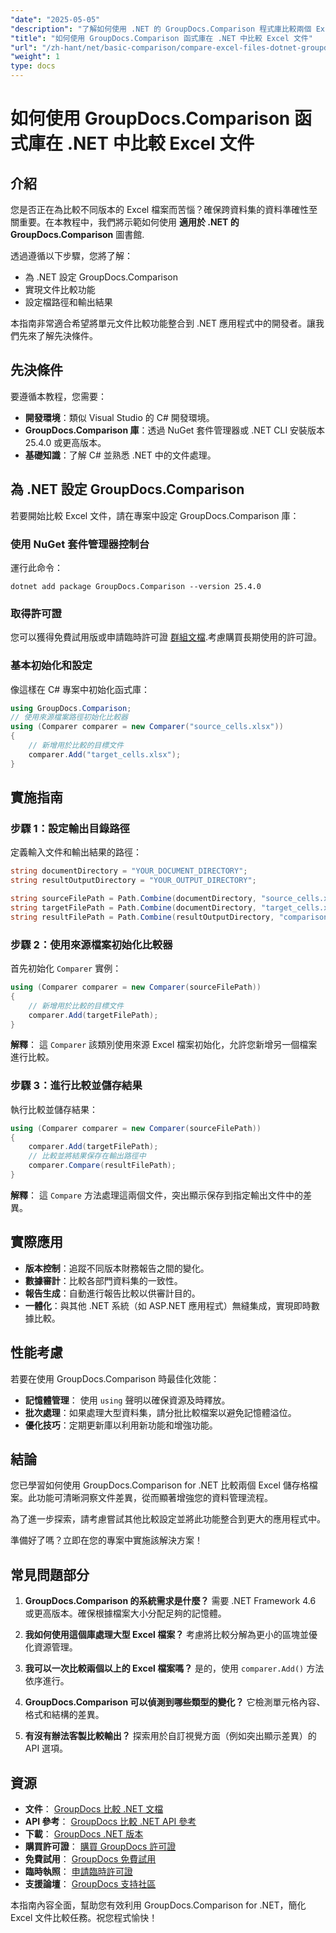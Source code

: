```yaml
---
"date": "2025-05-05"
"description": "了解如何使用 .NET 的 GroupDocs.Comparison 程式庫比較兩個 Excel 檔案。本指南涵蓋設定、實作和實際應用。"
"title": "如何使用 GroupDocs.Comparison 函式庫在 .NET 中比較 Excel 文件"
"url": "/zh-hant/net/basic-comparison/compare-excel-files-dotnet-groupdocs-comparison/"
"weight": 1
type: docs
---
```

# 如何使用 GroupDocs.Comparison 函式庫在 .NET 中比較 Excel 文件

## 介紹

您是否正在為比較不同版本的 Excel 檔案而苦惱？確保跨資料集的資料準確性至關重要。在本教程中，我們將示範如何使用 **適用於 .NET 的 GroupDocs.Comparison** 圖書館.

透過遵循以下步驟，您將了解：
- 為 .NET 設定 GroupDocs.Comparison
- 實現文件比較功能
- 設定檔路徑和輸出結果

本指南非常適合希望將單元文件比較功能整合到 .NET 應用程式中的開發者。讓我們先來了解先決條件。

## 先決條件

要遵循本教程，您需要：
- **開發環境**：類似 Visual Studio 的 C# 開發環境。
- **GroupDocs.Comparison 庫**：透過 NuGet 套件管理器或 .NET CLI 安裝版本 25.4.0 或更高版本。
- **基礎知識**：了解 C# 並熟悉 .NET 中的文件處理。

## 為 .NET 設定 GroupDocs.Comparison

若要開始比較 Excel 文件，請在專案中設定 GroupDocs.Comparison 庫：

### 使用 NuGet 套件管理器控制台
運行此命令：
```shell
dotnet add package GroupDocs.Comparison --version 25.4.0
```

### 取得許可證
您可以獲得免費試用版或申請臨時許可證 [群組文檔](https://purchase.groupdocs.com/temporary-license/).考慮購買長期使用的許可證。

### 基本初始化和設定
像這樣在 C# 專案中初始化函式庫：
```csharp
using GroupDocs.Comparison;
// 使用來源檔案路徑初始化比較器
using (Comparer comparer = new Comparer("source_cells.xlsx"))
{
    // 新增用於比較的目標文件
    comparer.Add("target_cells.xlsx");
}
```

## 實施指南

### 步驟 1：設定輸出目錄路徑
定義輸入文件和輸出結果的路徑：
```csharp
string documentDirectory = "YOUR_DOCUMENT_DIRECTORY";
string resultOutputDirectory = "YOUR_OUTPUT_DIRECTORY";

string sourceFilePath = Path.Combine(documentDirectory, "source_cells.xlsx");
string targetFilePath = Path.Combine(documentDirectory, "target_cells.xlsx");
string resultFilePath = Path.Combine(resultOutputDirectory, "comparison_result.xlsx");
```

### 步驟 2：使用來源檔案初始化比較器
首先初始化 `Comparer` 實例：
```csharp
using (Comparer comparer = new Comparer(sourceFilePath))
{
    // 新增用於比較的目標文件
    comparer.Add(targetFilePath);
}
```
**解釋**： 這 `Comparer` 該類別使用來源 Excel 檔案初始化，允許您新增另一個檔案進行比較。

### 步驟 3：進行比較並儲存結果
執行比較並儲存結果：
```csharp
using (Comparer comparer = new Comparer(sourceFilePath))
{
    comparer.Add(targetFilePath);
    // 比較並將結果保存在輸出路徑中
    comparer.Compare(resultFilePath);
}
```
**解釋**： 這 `Compare` 方法處理這兩個文件，突出顯示保存到指定輸出文件中的差異。

## 實際應用

- **版本控制**：追蹤不同版本財務報告之間的變化。
- **數據審計**：比較各部門資料集的一致性。
- **報告生成**：自動進行報告比較以供審計目的。
- **一體化**：與其他 .NET 系統（如 ASP.NET 應用程式）無縫集成，實現即時數據比較。

## 性能考慮

若要在使用 GroupDocs.Comparison 時最佳化效能：

- **記憶體管理**： 使用 `using` 聲明以確保資源及時釋放。
- **批次處理**：如果處理大型資料集，請分批比較檔案以避免記憶體溢位。
- **優化技巧**：定期更新庫以利用新功能和增強功能。

## 結論

您已學習如何使用 GroupDocs.Comparison for .NET 比較兩個 Excel 儲存格檔案。此功能可清晰洞察文件差異，從而顯著增強您的資料管理流程。

為了進一步探索，請考慮嘗試其他比較設定並將此功能整合到更大的應用程式中。

準備好了嗎？立即在您的專案中實施該解決方案！

## 常見問題部分

1. **GroupDocs.Comparison 的系統需求是什麼？** 
   需要 .NET Framework 4.6 或更高版本。確保根據檔案大小分配足夠的記憶體。

2. **我如何使用這個庫處理大型 Excel 檔案？**
   考慮將比較分解為更小的區塊並優化資源管理。

3. **我可以一次比較兩個以上的 Excel 檔案嗎？**
   是的，使用 `comparer.Add()` 方法依序進行。

4. **GroupDocs.Comparison 可以偵測到哪些類型的變化？**
   它檢測單元格內容、格式和結構的差異。

5. **有沒有辦法客製比較輸出？**
   探索用於自訂視覺方面（例如突出顯示差異）的 API 選項。

## 資源

- **文件**： [GroupDocs 比較 .NET 文檔](https://docs.groupdocs.com/comparison/net/)
- **API 參考**： [GroupDocs 比較 .NET API 參考](https://reference.groupdocs.com/comparison/net/)
- **下載**： [GroupDocs .NET 版本](https://releases.groupdocs.com/comparison/net/)
- **購買許可證**： [購買 GroupDocs 許可證](https://purchase.groupdocs.com/buy)
- **免費試用**： [GroupDocs 免費試用](https://releases.groupdocs.com/comparison/net/)
- **臨時執照**： [申請臨時許可證](https://purchase.groupdocs.com/temporary-license/)
- **支援論壇**： [GroupDocs 支持社區](https://forum.groupdocs.com/c/comparison/)

本指南內容全面，幫助您有效利用 GroupDocs.Comparison for .NET，簡化 Excel 文件比較任務。祝您程式愉快！